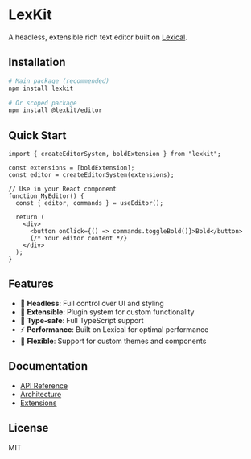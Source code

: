 # LexKit

A headless, extensible rich text editor built on [Lexical](https://lexical.dev).

## Installation

```bash
# Main package (recommended)
npm install lexkit

# Or scoped package
npm install @lexkit/editor
```

## Quick Start

```tsx
import { createEditorSystem, boldExtension } from "lexkit";

const extensions = [boldExtension];
const editor = createEditorSystem(extensions);

// Use in your React component
function MyEditor() {
  const { editor, commands } = useEditor();

  return (
    <div>
      <button onClick={() => commands.toggleBold()}>Bold</button>
      {/* Your editor content */}
    </div>
  );
}
```

## Features

- 🚀 **Headless**: Full control over UI and styling
- 🔧 **Extensible**: Plugin system for custom functionality
- 📝 **Type-safe**: Full TypeScript support
- ⚡ **Performance**: Built on Lexical for optimal performance
- 🎨 **Flexible**: Support for custom themes and components

## Documentation

- [API Reference](./docs/api-reference.md)
- [Architecture](./docs/architecture.md)
- [Extensions](./docs/extensions.md)

## License

MIT
